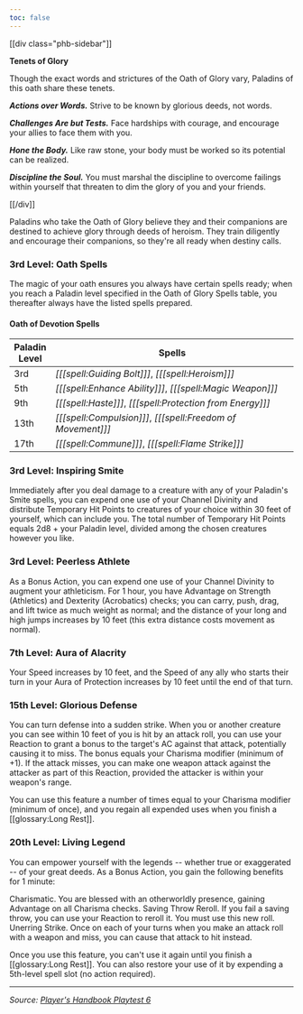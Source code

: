 ```yaml
---
toc: false
---
```


[[div class="phb-sidebar"]]

**Tenets of Glory**

Though the exact words and strictures of the Oath of Glory vary, Paladins of this oath share these tenets.

***Actions over Words.*** Strive to be known by glorious deeds, not words.

***Challenges Are but Tests.*** Face hardships with courage, and encourage your allies to face them with you.

***Hone the Body.*** Like raw stone, your body must be worked so its potential can be realized.

***Discipline the Soul.*** You must marshal the discipline to overcome failings within yourself that threaten to dim the glory of you and your friends.

[[/div]]

Paladins who take the Oath of Glory believe they and their companions are destined to achieve glory through deeds of heroism. They train diligently and encourage their companions, so they're all ready when destiny calls.

### 3rd Level: Oath Spells

The magic of your oath ensures you always have certain spells ready; when you reach a Paladin level specified in the Oath of Glory Spells table, you thereafter always have the listed spells prepared.

#### Oath of Devotion Spells

| Paladin<br>Level | Spells                                                      |
|------------------|-------------------------------------------------------------|
| 3rd              | _[[[spell:Guiding Bolt]]]_, _[[[spell:Heroism]]]_           |
| 5th              | _[[[spell:Enhance Ability]]]_, _[[[spell:Magic Weapon]]]_   |
| 9th              | _[[[spell:Haste]]]_, _[[[spell:Protection from Energy]]]_   |
| 13th             | _[[[spell:Compulsion]]]_, _[[[spell:Freedom of Movement]]]_ |
| 17th             | _[[[spell:Commune]]]_, _[[[spell:Flame Strike]]]_           |

### 3rd Level: Inspiring Smite

Immediately after you deal damage to a creature with any of your Paladin's Smite spells, you can expend one use of your Channel Divinity and distribute Temporary Hit Points to creatures of your choice within 30 feet of yourself, which can include you. The total number of Temporary Hit Points equals 2d8 + your Paladin level, divided among the chosen creatures however you like.

### 3rd Level: Peerless Athlete

As a Bonus Action, you can expend one use of your Channel Divinity to augment your athleticism. For 1 hour, you have Advantage on Strength (Athletics) and Dexterity (Acrobatics) checks; you can carry, push, drag, and lift twice as much weight as normal; and the distance of your long and high jumps increases by 10 feet (this extra distance costs movement as normal).

### 7th Level: Aura of Alacrity

Your Speed increases by 10 feet, and the Speed of any ally who starts their turn in your Aura of Protection increases by 10 feet until the end of that turn.

### 15th Level: Glorious Defense

You can turn defense into a sudden strike. When you or another creature you can see within 10 feet of you is hit by an attack roll, you can use your Reaction to grant a bonus to the target's AC against that attack, potentially causing it to miss. The bonus equals your Charisma modifier (minimum of +1). If the attack misses, you can make one weapon attack against the attacker as part of this Reaction, provided the attacker is within your weapon's range.

You can use this feature a number of times equal to your Charisma modifier (minimum of once), and you regain all expended uses when you finish a [[glossary:Long Rest]].

### 20th Level: Living Legend

You can empower yourself with the legends -- whether true or exaggerated -- of your great deeds. As a Bonus Action, you gain the following benefits for 1 minute:

Charismatic. You are blessed with an otherworldly presence, gaining Advantage on all Charisma checks.
Saving Throw Reroll. If you fail a saving throw, you can use your Reaction to reroll it. You must use this new roll.
Unerring Strike. Once on each of your turns when you make an attack roll with a weapon and miss, you can cause that attack to hit instead.

Once you use this feature, you can't use it again until you finish a [[glossary:Long Rest]]. You can also restore your use of it by expending a 5th-level spell slot (no action required).

----

_Source: [Player's Handbook Playtest 6](https://www.dndbeyond.com/sources/ua/ph-playtest-6)_
